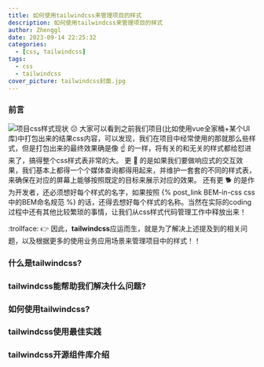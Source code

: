 ```yaml
---
title: 如何使用tailwindcss来管理项目的样式
description: 如何使用tailwindcss来管理项目的样式
author: Zhenggl
date: 2023-09-14 22:25:32
categories:
  - [css, tailwindcss]
tags:
  - css
  - tailwindcss
cover_picture: tailwindcss封面.jpg
---
```


### 前言
![项目css样式现状](项目css样式现状.png)
:confused: 大家可以看到之前我们项目(比如使用vue全家桶+某个UI库)中打包出来的结果css内容，可以发现，我们在项目中经常使用的那就那么些样式，但是打包出来的最终效果确是像 :point_up: 的一样，将有关的和无关的样式都给怼进来了，搞得整个css样式表非常的大。 更 :dog: 的是如果我们要做响应式的交互效果，我们基本上都得一个个媒体查询都得用起来，并维护一套套的不同的样式表，来确保在对应的屏幕上能够按照既定的目标来展示对应的效果。 还有更 :dog2: 的是作为开发者，还必须想好每个样式的名字，如果按照 {% post_link BEM-in-css css中的BEM命名规范 %} 的话，还得去想好每个样式的名称。当然在实际的coding过程中还有其他比较繁琐的事情，让我们从css样式代码管理工作中释放出来！

:trollface: :point_right: 因此，**tailwindcss**应运而生，就是为了解决上述提及到的相关问题，以及根据更多的使用业务应用场景来管理项目中的样式！！

### 什么是tailwindcss?

### tailwindcss能帮助我们解决什么问题?

### 如何使用tailwindcss?

### tailwindcss使用最佳实践

### tailwindcss开源组件库介绍